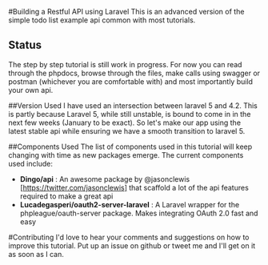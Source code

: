 #Building a Restful API using Laravel
This is an advanced version of the simple todo list example api common with most tutorials.

## Status
The step by step tutorial is still work in progress. For now you can read through the phpdocs, browse through the files, make calls using swagger or postman (whichever you are comfortable with) and most importantly build your own api.

##Version Used
I have used an intersection between laravel 5 and 4.2. This is partly because Laravel 5, while still unstable, is bound to come in in the next few weeks (January to be exact). So let's make our app using the latest stable api while ensuring we have a smooth transition to laravel 5.

##Components Used
The list of components used in this tutorial will keep changing with time as new packages emerge. The current components used include:

- **Dingo/api** : An awesome package by @jasonclewis [https://twitter.com/jasonclewis] that  scaffold a lot of the api features required to make a great api
- **Lucadegasperi/oauth2-server-laravel** : A Laravel wrapper for the phpleague/oauth-server package. Makes integrating OAuth 2.0 fast and easy


#Contributing
I'd love to hear your comments and suggestions on how to improve this tutorial. Put up an issue on github or tweet me and I'll get on it as soon as I can.
